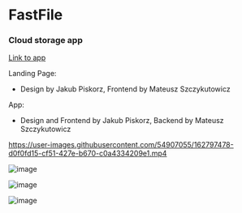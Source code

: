 # FastFile
### Cloud storage app
[Link to app](https://fastfile.netlify.app)

Landing Page:
- Design by Jakub Piskorz, Frontend by Mateusz Szczykutowicz

App:
- Design and Frontend by Jakub Piskorz, Backend by Mateusz Szczykutowicz



https://user-images.githubusercontent.com/54907055/162797478-d0f0fd15-cf51-427e-b670-c0a4334209e1.mp4

![image](https://user-images.githubusercontent.com/54907055/162795091-e40d429b-b4cb-4120-93f0-fdde7053a545.png)

![image](https://user-images.githubusercontent.com/54907055/162795836-64827be8-ef62-4a35-8e3c-07131c463bfe.png)

![image](https://user-images.githubusercontent.com/54907055/162796212-e4601b2a-6abb-43a0-84ea-0767286aeaaf.png)
